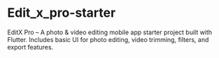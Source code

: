 # Edit_x_pro-starter
EditX Pro – A photo &amp; video editing mobile app starter project built with Flutter. Includes basic UI for photo editing, video trimming, filters, and export features.

